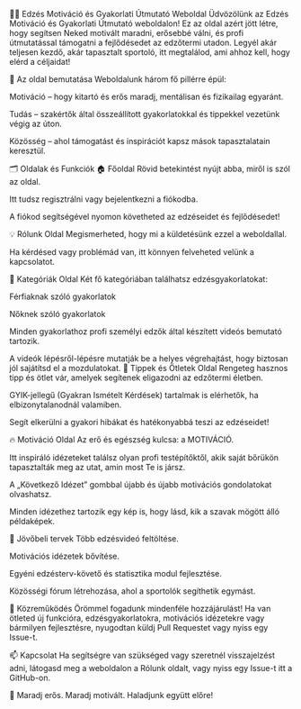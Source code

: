 🏋️‍♂️ Edzés Motiváció és Gyakorlati Útmutató Weboldal
Üdvözölünk az Edzés Motiváció és Gyakorlati Útmutató weboldalon!
Ez az oldal azért jött létre, hogy segítsen Neked motivált maradni, erősebbé válni, és profi útmutatással támogatni a fejlődésedet az edzőtermi utadon. Legyél akár teljesen kezdő, akár tapasztalt sportoló, itt megtalálod, ami ahhoz kell, hogy elérd a céljaidat!

🌟 Az oldal bemutatása
Weboldalunk három fő pillérre épül:

Motiváció – hogy kitartó és erős maradj, mentálisan és fizikailag egyaránt.

Tudás – szakértők által összeállított gyakorlatokkal és tippekkel vezetünk végig az úton.

Közösség – ahol támogatást és inspirációt kapsz mások tapasztalatain keresztül.

🗂️ Oldalak és Funkciók
🏠 Főoldal
Rövid betekintést nyújt abba, miről is szól az oldal.

Itt tudsz regisztrálni vagy bejelentkezni a fiókodba.

A fiókod segítségével nyomon követheted az edzéseidet és fejlődésedet!

💡 Rólunk Oldal
Megismerheted, hogy mi a küldetésünk ezzel a weboldallal.

Ha kérdésed vagy problémád van, itt könnyen felveheted velünk a kapcsolatot.

💪 Kategóriák Oldal
Két fő kategóriában találhatsz edzésgyakorlatokat:

Férfiaknak szóló gyakorlatok

Nőknek szóló gyakorlatok

Minden gyakorlathoz profi személyi edzők által készített videós bemutató tartozik.

A videók lépésről-lépésre mutatják be a helyes végrehajtást, hogy biztosan jól sajátítsd el a mozdulatokat.
🧠 Tippek és Ötletek Oldal
Rengeteg hasznos tipp és ötlet vár, amelyek segítenek eligazodni az edzőtermi életben.

GYIK-jellegű (Gyakran Ismételt Kérdések) tartalmak is elérhetők, ha elbizonytalanodnál valamiben.

Segít elkerülni a gyakori hibákat és hatékonyabbá teszi az edzéseidet!

🔥 Motiváció Oldal
Az erő és egészség kulcsa: a MOTIVÁCIÓ.

Itt inspiráló idézeteket találsz olyan profi testépítőktől, akik saját bőrükön tapasztalták meg az utat, amin most Te is jársz.

A „Következő Idézet” gombbal újabb és újabb motivációs gondolatokat olvashatsz.

Minden idézethez tartozik egy kép is, hogy lásd, kik a szavak mögött álló példaképek.

🚀 Jövőbeli tervek
Több edzésvideó feltöltése.

Motivációs idézetek bővítése.

Egyéni edzésterv-követő és statisztika modul fejlesztése.

Közösségi fórum létrehozása, ahol a sportolók segíthetik egymást.

🤝 Közreműködés
Örömmel fogadunk mindenféle hozzájárulást!
Ha van ötleted új funkcióra, edzésgyakorlatokra, motivációs idézetekre vagy bármilyen fejlesztésre, nyugodtan küldj Pull Requestet vagy nyiss egy Issue-t.

📫 Kapcsolat
Ha segítségre van szükséged vagy szeretnél visszajelzést adni, látogasd meg a weboldalon a Rólunk oldalt, vagy nyiss egy Issue-t itt a GitHub-on.

💪 Maradj erős. Maradj motivált. Haladjunk együtt előre!

